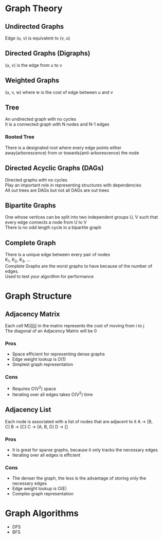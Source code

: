 # Graph Theory

## Undirected Graphs
Edge (u, v) is equivalent to (v, u)

## Directed Graphs (Digraphs)
(u, v) is the edge from u to v

## Weighted Graphs
(u, v, w) where w is the cost of edge between u and v

## Tree
An undirected graph with no cycles  
It is a connected graph with N nodes and N-1 edges

### Rooted Tree
There is a designated root where every edge points either away(arborescence) 
from or towards(anti-arborescence) the node

## Directed Acyclic Graphs (DAGs)
Directed graphs with no cycles  
Play an important role in representing structures with dependencies  
All out trees are DAGs but not all DAGs are out trees

## Bipartite Graphs
One whose vertices can be split into two independent groups U, V such that
every edge connects a node from U to V  
There is no odd length cycle in a bipartite graph

## Complete Graph
There is a unique edge between every pair of nodes  
K<sub>1</sub>, K<sub>2</sub>, K<sub>3</sub>, ...  
Complete Graphs are the worst graphs to have because of the number of edges.  
Used to test your algorithm for performance

# Graph Structure

## Adjacency Matrix
Each cell M[i][j] in the matrix represents the cost of moving from i to j  
The diagonal of an Adjacency Matrix will be 0  

### Pros
- Space efficient for representing dense graphs
- Edge weight lookup is O(1)
- Simplest graph representation

### Cons
- Requires O(V<sup>2</sup>) space
- Iterating over all edges takes O(V<sup>2</sup>) time

## Adjacency List
Each node is associated with a list of nodes that are adjacent to it
A -> [B, C]
B -> [C]
C -> [A, B, D]
D -> []

### Pros
- It is great for sparse graphs, because it only tracks the necessary edges
- Iterating over all edges is efficient

### Cons
- The denser the graph, the less is the advantage of storing only the necessary edges
- Edge weight lookup is O(E)
- Complex graph representation

# Graph Algorithms

- DFS
- BFS